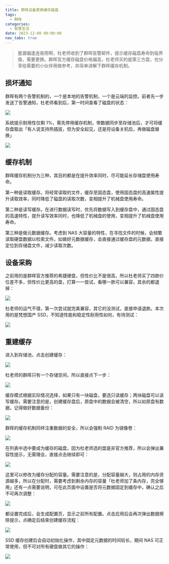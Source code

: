 ```yaml
---
title: 群晖设备更换缓存磁盘
tags:
  - 群晖
categories:
  - 智慧生活
date: 2023-12-08 00:00:00
nav_tabs: true
---
```


> 屋漏偏逢连夜雨啊，杜老师收到了群晖告警邮件，提示缓存磁盘寿命到临界值，需要更换。群晖官方缓存磁盘价格偏高，杜老师买的是第三方盘，也分享给需要的小伙伴用做参考，并简单讲解下群晖缓存机制。

<!-- more -->

## 损坏通知

群晖有两个告警机制的，一个是本地的告警机制，一个是云端的监控。前者先一步发送了告警通知，杜老师看到后，第一时间查看了磁盘的状态：

![](https://cdn.dusays.com/2023/12/654-1.jpg)

系统提示耐用性仅剩 1%，需先停用缓存机制，带数据同步至存储池后，才可将缓存盘取出「有人说支持热插拔，但为安全起见，还是将设备关机后，再做磁盘替换」

![](https://cdn.dusays.com/2023/12/654-2.jpg)

## 缓存机制

群晖缓存机制分为三种，其目的都是在提升效率同时，尽可能延长存储盘使用寿命。

第一种是读取缓存。将经常读取的文件，缓存至固态盘，使用固态盘的高速属性提升读取效率，同时降低了磁盘的读取次数，变相提升了机械盘使用寿命。

第二种是读写缓存。在进行数据读写时，优先将数据写入到缓存盘中，通过固态盘的高速特性，提升读写效率同时，也降低了机械盘的使用，变相提升了机械盘使用寿命。

第三种是做元数据缓存。考虑到 NAS 大容量的特性，在寻找文件的时候，会频繁读取硬盘数据以检索文件。如做好元数据缓存，会直接通过缓存盘的元数据，直接定位到存储盘文件，减少读取次数。

## 设备采购

之前用的是群晖官方推荐的希捷硬盘，但性价比不是很高，所以杜老师买了四款价位差不多，但性价比更高的盘，打算一一尝试，看哪一款可以兼容，其余的都退掉：

![](https://cdn.dusays.com/2023/12/654-3.jpg)

杜老师的运气不错，第一次尝试就完美兼容，其它的没测试，直接申请退款。本次用的是梵想国产 SSD，不知道性能和稳定性耐用性如何，有待测试：

![](https://cdn.dusays.com/2023/12/654-4.jpg)

## 重建缓存

进入到存储池，点击创建缓存：

![](https://cdn.dusays.com/2023/12/654-5.jpg)

杜老师的群晖只有一个存储空间，所以直接点下一步：

![](https://cdn.dusays.com/2023/12/654-6.jpg)

缓存模式根据实际情况选择，如果只有一块磁盘，要选只读缓存；两块磁盘可以读写缓存。需要注意的是，创建缓存盘后，原盘中的数据会被清空，所以如原盘有数据，记得做好数据备份：

![](https://cdn.dusays.com/2023/12/654-7.jpg)

群晖的缓存机制同样注重数据的安全，所以会强制 RAID 为镜像卷：

![](https://cdn.dusays.com/2023/12/654-8.jpg)

在列表中选中要成为缓存的磁盘，因为杜老师选的盘是非官方推荐，所以会弹出兼容性提示，无需理会，直接点击继续即可：

![](https://cdn.dusays.com/2023/12/654-9.jpg)

这里可以修改为缓存分配的容量。需要注意的是，分配容量越大，则占用的内存资源越多，所以在分配时，需要考虑到剩余内存的容量「杜老师加了条内存，完全够用」还有一点需要说明，可在此页面中设置是否将元数据固定到缓存中，确认之后不可再次调整：

![](https://cdn.dusays.com/2023/12/654-10.jpg)

都设置完成后，会生成配置页，显示之前所有配置。点击应用后会再次弹出数据擦除提示，点确定后结束创建缓存流程：

![](https://cdn.dusays.com/2023/12/654-11.jpg)

SSD 缓存创建后会自动初始化操作，其中固定元数据的时间较长，期间 NAS 可正常使用，但不可对所有硬盘做其它的操作：

![](https://cdn.dusays.com/2023/12/654-12.jpg)